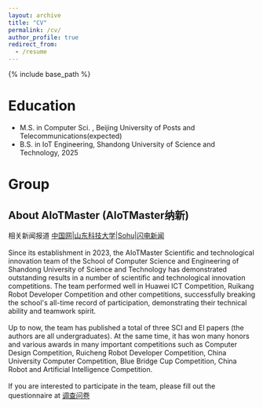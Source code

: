 ```yaml
---
layout: archive
title: "CV"
permalink: /cv/
author_profile: true
redirect_from:
  - /resume
---
```


{% include base_path %}

Education
======
* M.S. in Computer Sci. , Beijing University of Posts and Telecommunications(expected)
* B.S. in IoT Engineering, Shandong University of Science and Technology, 2025

Group
======
## About AIoTMaster (AIoTMaster纳新)
相关新闻报道 [中国网](http://zw.china.com.cn/2024-09/06/content_117412580.shtml)|[山东科技大学](https://www.sdust.edu.cn/info/1034/19147.htm)|[Sohu](https://www.sohu.com/a/769330105_355207)|[闪电新闻](https://sdxw.iqilu.com/w/article/YS0yMS0xNTQ5ODc4NQ.html) \
\
Since its establishment in 2023, the AIoTMaster Scientific and technological innovation team of the School of Computer Science and Engineering of Shandong University of Science and Technology has demonstrated outstanding results in a number of scientific and technological innovation competitions. The team performed well in Huawei ICT Competition, Ruikang Robot Developer Competition and other competitions, successfully breaking the school's all-time record of participation, demonstrating their technical ability and teamwork spirit. \
\
Up to now, the team has published a total of three SCI and EI papers (the authors are all undergraduates). At the same time, it has won many honors and various awards in many important competitions such as Computer Design Competition, Ruicheng Robot Developer Competition, China University Computer Competition, Blue Bridge Cup Competition, China Robot and Artificial Intelligence Competition. \
\
If you are interested to participate in the team, please fill out the questionnaire at [调查问卷](https://www.wjx.cn/vm/YdOz7yJ.aspx)
